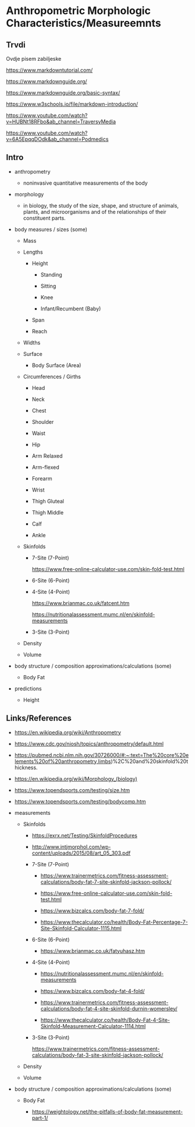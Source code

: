 # Anthropometric Morphologic Characteristics/Measureemnts

## Trvdi

Ovdje pisem zabiljeske

https://www.markdowntutorial.com/

https://www.markdownguide.org/

https://www.markdownguide.org/basic-syntax/

https://www.w3schools.io/file/markdown-introduction/

https://www.youtube.com/watch?v=HUBNt18RFbo&ab_channel=TraversyMedia

https://www.youtube.com/watch?v=6A5EpqqDOdk&ab_channel=Podmedics


## Intro

*   anthropometry

    *   noninvasive quantitative measurements of the body

*   morphology

    *    in biology, the study of the size, shape, and structure of animals, plants, and microorganisms
        and of the relationships of their constituent parts.

*   body measures / sizes (some)

    *   Mass

    *   Lengths

        *   Height

            *   Standing

            *   Sitting

            *   Knee

            *   Infant/Recumbent (Baby)

        *   Span

        *   Reach

    *   Widths

    *   Surface

        *   Body Surface (Area)

    *   Circumferences / Girths

        *   Head

        *   Neck

        *   Chest

        *   Shoulder

        *   Waist

        *   Hip

        *   Arm Relaxed

        *   Arm-flexed

        *   Forearm

        *   Wrist

        *   Thigh Gluteal

        *   Thigh Middle

        *   Calf

        *   Ankle

    *   Skinfolds

        *   7-Site (7-Point)

            https://www.free-online-calculator-use.com/skin-fold-test.html

        *   6-Site (6-Point)

        *   4-Site (4-Point)

            https://www.brianmac.co.uk/fatcent.htm

            https://nutritionalassessment.mumc.nl/en/skinfold-measurements

        *   3-Site (3-Point)

    *   Density

    *   Volume

*   body structure / composition approximations/calculations (some)

    *   Body Fat

*   predictions

    *   Height


## Links/References

*   https://en.wikipedia.org/wiki/Anthropometry

*   https://www.cdc.gov/niosh/topics/anthropometry/default.html

*   https://pubmed.ncbi.nlm.nih.gov/30726000/#:~:text=The%20core%20elements%20of%20anthropometry,limbs)%2C%20and%20skinfold%20thickness.

*   https://en.wikipedia.org/wiki/Morphology_(biology)

*   https://www.topendsports.com/testing/size.htm

*   https://www.topendsports.com/testing/bodycomp.htm

*   measurements

    *   Skinfolds

        *   https://exrx.net/Testing/SkinfoldProcedures

        *   http://www.intjmorphol.com/wp-content/uploads/2015/08/art_05_303.pdf

        *   7-Site (7-Point)

            *   https://www.trainermetrics.com/fitness-assessment-calculations/body-fat-7-site-skinfold-jackson-pollock/

            *   https://www.free-online-calculator-use.com/skin-fold-test.html

            *   https://www.bizcalcs.com/body-fat-7-fold/

            *   https://www.thecalculator.co/health/Body-Fat-Percentage-7-Site-Skinfold-Calculator-1115.html

        *   6-Site (6-Point)

            *   https://www.brianmac.co.uk/fatyuhasz.htm

        *   4-Site (4-Point)

            *   https://nutritionalassessment.mumc.nl/en/skinfold-measurements

            *   https://www.bizcalcs.com/body-fat-4-fold/

            *   https://www.trainermetrics.com/fitness-assessment-calculations/body-fat-4-site-skinfold-durnin-womersley/

            *   https://www.thecalculator.co/health/Body-Fat-4-Site-Skinfold-Measurement-Calculator-1114.html

        *   3-Site (3-Point)

            https://www.trainermetrics.com/fitness-assessment-calculations/body-fat-3-site-skinfold-jackson-pollock/


    *   Density

    *   Volume

*   body structure / composition approximations/calculations (some)

    *   Body Fat

        *   https://weightology.net/the-pitfalls-of-body-fat-measurement-part-1/

